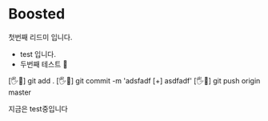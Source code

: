 # Boosted
첫번째 리드미 입니다.
- test 입니다.
- 두번째 테스트 :apple:

[🖐🍞] git add .
[🖐🍞] git commit -m 'adsfadf [+] asdfadf'
[🖐🍞] git push origin master

지금은 test중입니다
